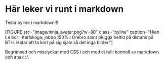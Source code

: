 
Här leker vi runt i markdown
====================================

Testa byline i markdown!!!

[FIGURE src="image/ninja_avatar.png?w=80" class="byline" caption="Hien Le bor i Karlskoga, jobba 150% i Örebro samt plugga heltid på distans på BTH. Hatar att ta kort på sig själv så det inga bilder."]

Begränsad och misslyckat med CSS i och med ej fullt kontroll av markdown och anax :/.